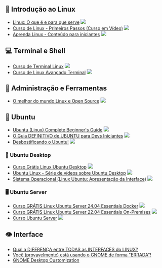 ## 🐧 Introdução ao Linux

* [Linux: O que é e para que serve](https://www.youtube.com/watch?v=1qYRPEdHuxs) ![](https://geps.dev/progress/0)
* [Curso de Linux - Primeiros Passos (Curso em Vídeo)](https://www.youtube.com/playlist?list=PLHz_AreHm4dlIXleu20uwPWFOSswqLYbV) ![](https://geps.dev/progress/0)
* [Aprenda Linux - Conteúdo para iniciantes](https://www.youtube.com/playlist?list=PLZsjaJhVZaxX9xCXhZDJnhFcIL4ncLjVj) ![](https://geps.dev/progress/0)

## 💻 Terminal e Shell

* [Curso de Terminal Linux](https://www.youtube.com/playlist?list=PLbV6TI03ZWYXXwbP2TNTbviUaFh6YqqVt) ![](https://geps.dev/progress/0)
* [Curso de Linux Avançado Terminal](https://www.youtube.com/playlist?list=PLGw1E40BSQnRZufbzjGVzkH-O8SngPymp) ![](https://geps.dev/progress/0)

## 🧰 Administração e Ferramentas

* [O melhor do mundo Linux e Open Source](https://www.youtube.com/playlist?list=PLZsjaJhVZaxVQB-WYWr0RQhOKN1hPYj84) ![](https://geps.dev/progress/0)

## 🐧 Ubuntu

* [Ubuntu (Linux) Complete Beginner's Guide](https://www.youtube.com/playlist?list=PLrW4kXWyzgoJgN3Ebo3LGoyJvNZiDMWi9) ![](https://geps.dev/progress/0)
* [O Guia DEFINITIVO de UBUNTU para Devs Iniciantes](https://www.youtube.com/watch?v=epiyExCyb2s) ![](https://geps.dev/progress/0)
* [Desbostificando o Ubuntu!](https://www.youtube.com/watch?v=psOrRNt8jKw) ![](https://geps.dev/progress/0)

### 📀 Ubuntu Desktop

* [Curso Grátis Linux Ubuntu Desktop](https://www.youtube.com/playlist?list=PLozhsZB1lLUMHaZmvczDWugUv9ldzX37u) ![](https://geps.dev/progress/0)
* [Ubuntu Linux - Série de vídeos sobre Ubuntu Desktop](https://www.youtube.com/playlist?list=PLucm8g_ezqNqh_9TMx-ST1pTEXSbgJlTy) ![](https://geps.dev/progress/0)
* [Sistema Operacional (Linux Ubuntu: Apresentação da Interface)](https://www.youtube.com/playlist?list=PLWJVgHJ6b_aE6cUwZg66ljsxyRFRAhdxN) ![](https://geps.dev/progress/0)

### 🖥️ Ubuntu Server

* [Curso GRÁTIS Linux Ubuntu Server 24.04 Essentials Docker](https://www.youtube.com/playlist?list=PLozhsZB1lLUNHEBmdLiUKBAU6zp6CLPd1) ![](https://geps.dev/progress/0)
* [Curso GRÁTIS Linux Ubuntu Server 22.04 Essentials On-Premises](https://www.youtube.com/playlist?list=PLozhsZB1lLUM1-yu4qP9RZxoejgIfCxdI) ![](https://geps.dev/progress/0)
* [Curso Ubuntu Server](https://www.youtube.com/playlist?list=PLIrDyMrQwEdEqou-lD_S_C8Qc8zZQxok_) ![](https://geps.dev/progress/0)

## 👁 Interface

* [Qual a DIFERENÇA entre TODAS as INTERFACES do LINUX?](https://www.youtube.com/watch?v=bHI7xK6bjHw)
* [Você (provavelmente) está usando o GNOME de forma "ERRADA"!](https://www.youtube.com/watch?v=5jzN0_UXNII)
* [GNOME Desktop Customization](https://www.youtube.com/playlist?list=PLKopOf5__2tgsmnaWkgpazE6N6td3ykM0)
